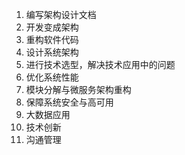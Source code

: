 1. 编写架构设计文档
2. 开发变成架构
3. 重构软件代码
4. 设计系统架构
5. 进行技术选型，解决技术应用中的问题
6. 优化系统性能
7. 模块分解与微服务架构重构
8. 保障系统安全与高可用
9. 大数据应用
10. 技术创新
11. 沟通管理
